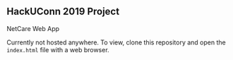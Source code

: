 ## HackUConn 2019 Project

NetCare Web App

Currently not hosted anywhere. To view, clone this repository and open the `index.html` file with a web browser.
